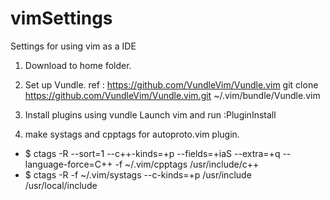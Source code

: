 # vimSettings
Settings for using vim as a IDE

1. Download to home folder.
2. Set up Vundle.
   ref : https://github.com/VundleVim/Vundle.vim
   git clone https://github.com/VundleVim/Vundle.vim.git ~/.vim/bundle/Vundle.vim
3. Install plugins using vundle
   Launch vim and run :PluginInstall
   
4. make systags and cpptags for autoproto.vim plugin.
  - $ ctags -R --sort=1 --c++-kinds=+p --fields=+iaS --extra=+q --language-force=C++ -f ~/.vim/cpptags /usr/include/c++
  - $ ctags -R -f ~/.vim/systags --c-kinds=+p /usr/include /usr/local/include
